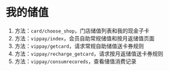 # 我的储值

1. 方法：`card/choose_shop`，门店储值列表和我的现金子卡
2. 方法：`vippay/index`，会员自助常规储值和按月返储值页面
3. 方法：`vippay/getcard`，请求常规自助储值送卡券规则
4. 方法：`vippay/recharge_getcard`，请求按月返储值送卡券规则
5. 方法：`vippay/consumrecoreds`，查看储值消费记录